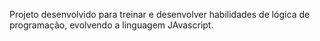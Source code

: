Projeto desenvolvido para treinar e desenvolver habilidades de lógica de programação, evolvendo a linguagem JAvascript.
